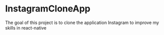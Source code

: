 # InstagramCloneApp
The goal of this project is to clone the application Instagram to improve my skills in react-native
